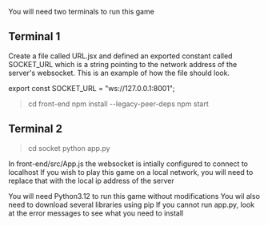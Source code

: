 


You will need two terminals to run this game


## Terminal 1

Create a file called URL.jsx and defined an exported constant called SOCKET_URL which is a string pointing to the network address of the server's websocket.
This is an example of how the file should look.

export const SOCKET_URL = "ws://127.0.0.1:8001";



> cd front-end
> npm install --legacy-peer-deps
> npm start



## Terminal 2

> cd socket
> python app.py




In front-end/src/App.js the websocket is intially configured to connect to localhost
If you wish to play this game on a local network, you will need to replace that with the local ip address of the server


You will need Python3.12 to run this game without modifications
You wil also need to download several libraries using pip
If you cannot run app.py, look at the error messages to see what you need to install


